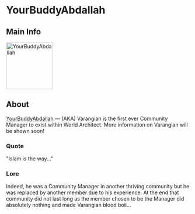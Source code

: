 # YourBuddyAbdallah

## Main Info
<img class="" src="https://tr.rbxcdn.com/30DAY-AvatarHeadshot-CC8D161A41CAFD3758133282FF1992BF-Png/420/420/AvatarHeadshot/Png/noFilter" alt="YourBuddyAbdallah" style="width:128px;height:128px;">

## About
[YourBuddyAbdallah](https://www.roblox.com/users/205584384/profile) — (AKA) Varangian is the first ever Community Manager to exist within World Architect. More information on Varangian will be shown soon!

### Quote
"Islam is the way..."

### Lore
Indeed, he was a Community Manager in another thriving community but he was replaced by another member due to his experience. At the end that community did not last long as the member chosen to be the Manager did absolutely nothing and made Varangian blood boil...
